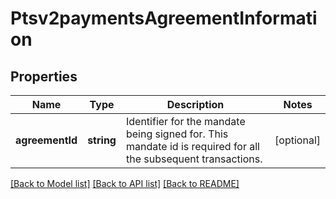 # Ptsv2paymentsAgreementInformation

## Properties
Name | Type | Description | Notes
------------ | ------------- | ------------- | -------------
**agreementId** | **string** | Identifier for the mandate being signed for. This mandate id is required for all the subsequent transactions. | [optional] 

[[Back to Model list]](../README.md#documentation-for-models) [[Back to API list]](../README.md#documentation-for-api-endpoints) [[Back to README]](../README.md)


